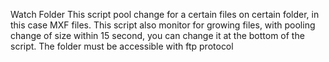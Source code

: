 Watch Folder
This script pool change for a certain files on certain folder, in this case MXF files. This script also monitor for growing files, with pooling change of size within 15 second, you can change it at the bottom of the script. The folder must be accessible with ftp protocol